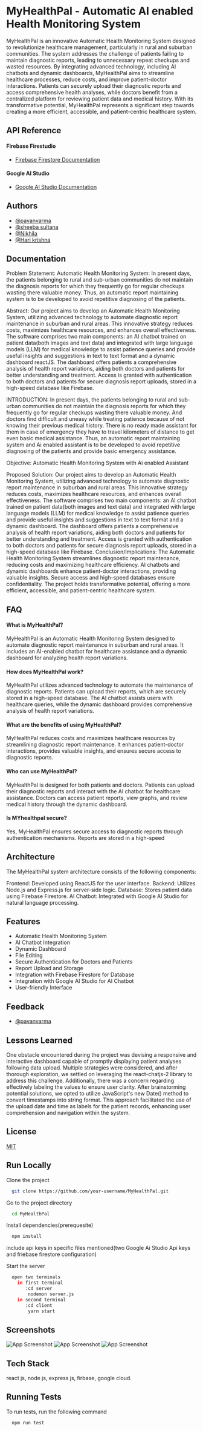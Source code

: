 
# MyHealthPal - Automatic AI enabled Health Monitoring System

MyHealthPal is an innovative Automatic Health Monitoring System designed to revolutionize healthcare management, particularly in rural and suburban communities. The system addresses the challenge of patients failing to maintain diagnostic reports, leading to unnecessary repeat checkups and wasted resources. By integrating advanced technology, including AI chatbots and dynamic dashboards, MyHealthPal aims to streamline healthcare processes, reduce costs, and improve patient-doctor interactions. Patients can securely upload their diagnostic reports and access comprehensive health analyses, while doctors benefit from a centralized platform for reviewing patient data and medical history. With its transformative potential, MyHealthPal represents a significant step towards creating a more efficient, accessible, and patient-centric healthcare system.

## API Reference

#### Firebase Firestudio
- [Firebase Firestore Documentation](https://firebase.google.com/docs/firestore)

#### Google AI Studio
- [Google AI Studio Documentation](https://ai.google/studio)





## Authors

- [@pavanvarma](https://github.com/PavanVarma474)
- [@sheeba sultana](https://github.com/SHEEBASULTANA)
- [@Nikhila ](https://github.com/nikhila-lanke)
- [@Hari krishna](https://github.com/Hari-Thakur)


## Documentation
Problem Statement:
Automatic Health Monitoring System: In present days, the patients belonging to rural and sub-urban communities do not maintain the diagnosis reports for which they frequently go for regular checkups wasting there valuable money. Thus, an automatic report maintaining system is to be developed to avoid repetitive diagnosing of the patients. 

Abstract:
Our project aims to develop an Automatic Health Monitoring System, utilizing advanced technology to automate diagnostic report maintenance in suburban and rural areas. This innovative strategy reduces costs, maximizes healthcare resources, and enhances overall effectiveness. The software comprises two main components: an AI chatbot trained on patient data(both images and text data) and integrated with large language models (LLM) for medical knowledge to assist patience queries and provide useful insights and suggestions in text to text format and a dynamic dashboard reactJS. The dashboard offers patients a comprehensive analysis of health report variations, aiding both doctors and patients for better understanding and treatment. Access is granted with authentication to both doctors and patients for secure diagnosis report uploads, stored in a high-speed database like Firebase.

INTRODUCTION:
In present days, the patients belonging to rural and sub-urban communities do not maintain the diagnosis reports for which they frequently go for regular checkups wasting there valuable money. And doctors find difficult and uneasy while treating patience because of not knowing their previous medical history. There is no ready made assistant for them in case of emergency they have to travel kilometers of distance to get even basic medical assistance. Thus, an automatic report maintaining system and Ai enabled assistant is to be developed to avoid repetitive diagnosing of the patients and provide basic emergency assistance. 

Objective:
Automatic Health Monitoring System with Ai enabled Assistant

Proposed Solution:
Our project aims to develop an Automatic Health Monitoring System, utilizing advanced technology to automate diagnostic report maintenance in suburban and rural areas. This innovative strategy reduces costs, maximizes healthcare resources, and enhances overall effectiveness. The software comprises two main components: an AI chatbot trained on patient data(both images and text data) and integrated with large language models (LLM) for medical knowledge to assist patience queries and provide useful insights and suggestions in text to text format and a dynamic dashboard. The dashboard offers patients a comprehensive analysis of health report variations, aiding both doctors and patients for better understanding and treatment. Access is granted with authentication to both doctors and patients for secure diagnosis report uploads, stored in a high-speed database like Firebase.
Conclusion/Implications:
The Automatic Health Monitoring System streamlines diagnostic report maintenance, reducing costs and maximizing healthcare efficiency. AI chatbots and dynamic dashboards enhance patient-doctor interactions, providing valuable insights. Secure access and high-speed databases ensure confidentiality. The project holds transformative potential, offering a more efficient, accessible, and patient-centric healthcare system.

## FAQ

#### What is MyHealthPal?
MyHealthPal is an Automatic Health Monitoring System designed to automate diagnostic report maintenance in suburban and rural areas. It includes an AI-enabled chatbot for healthcare assistance and a dynamic dashboard for analyzing health report variations.


#### How does MyHealthPal work?

MyHealthPal utilizes advanced technology to automate the maintenance of diagnostic reports. Patients can upload their reports, which are securely stored in a high-speed database. The AI chatbot assists users with healthcare queries, while the dynamic dashboard provides comprehensive analysis of health report variations.


#### What are the benefits of using MyHealthPal?
MyHealthPal reduces costs and maximizes healthcare resources by streamlining diagnostic report maintenance. It enhances patient-doctor interactions, provides valuable insights, and ensures secure access to diagnostic reports.
#### Who can use MyHealthPal?
MyHealthPal is designed for both patients and doctors. Patients can upload their diagnostic reports and interact with the AI chatbot for healthcare assistance. Doctors can access patient reports, view graphs, and review medical history through the dynamic dashboard.
#### Is MYhealthpal secure?
Yes, MyHealthPal ensures secure access to diagnostic reports through authentication mechanisms. Reports are stored in a high-speed

## Architecture 
The MyHealthPal system architecture consists of the following components:

Frontend: Developed using ReactJS for the user interface.
Backend: Utilizes Node.js and Express.js for server-side logic.
Database: Stores patient data using Firebase Firestore.
AI Chatbot: Integrated with Google AI Studio for natural language processing.
## Features

- Automatic Health Monitoring System
- AI Chatbot Integration
- Dynamic Dashboard
- File Editing
- Secure Authentication for Doctors and Patients
- Report Upload and Storage
- Integration with Firebase Firestore for Database
- Integration with Google AI Studio for AI Chatbot
- User-friendly Interface


## Feedback

- [@pavanvarma](https://github.com/PavanVarma474)


## Lessons Learned

One obstacle encountered during the project was devising a responsive and interactive dashboard capable of promptly displaying patient analyses following data upload. Multiple strategies were considered, and after thorough exploration, we settled on leveraging the react-chatjs-2 library to address this challenge. Additionally, there was a concern regarding effectively labeling the values to ensure user clarity. After brainstorming potential solutions, we opted to utilize JavaScript's new Date() method to convert timestamps into string format. This approach facilitated the use of the upload date and time as labels for the patient records, enhancing user comprehension and navigation within the system.


## License

[MIT](https://choosealicense.com/licenses/mit/)


## Run Locally

Clone the project

```bash
  git clone https://github.com/your-username/MyHealthPal.git
```

Go to the project directory

```bash
  cd MyHealthPal
```

Install dependencies(prerequesite)

```bash
  npm install
```

include api keys in specific files mentioned(two Google Ai Studio Api keys and friebase firestore configuration)

Start the server

```bash
  open two terminals
    in first terminal 
       :cd server
        nodemon server.js
    in second terminal
       :cd client
        yarn start
```


## Screenshots
![App Screenshot](https://github.com/PavanVarma474/MyHealthPal-/blob/main/test%20screenshots/homepage.jpeg?raw=true)
![App Screenshot](https://github.com/PavanVarma474/MyHealthPal-/blob/main/test%20screenshots/file%20upoad%20edit%20values.jpeg?raw=true)
![App Screenshot](https://github.com/PavanVarma474/MyHealthPal-/blob/main/test%20screenshots/graphs.jpeg?raw=true)




## Tech Stack

react js, 
node js,
express js,
firbase,
google cloud.
## Running Tests

To run tests, run the following command

```bash
  npm run test
```

